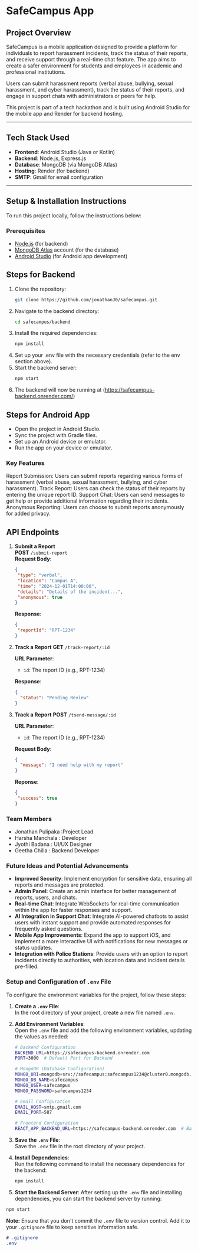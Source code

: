 # SafeCampus App

## Project Overview
SafeCampus is a mobile application designed to provide a platform for individuals to report harassment incidents, track the status of their reports, and receive support through a real-time chat feature. The app aims to create a safer environment for students and employees in academic and professional institutions.

Users can submit harassment reports (verbal abuse, bullying, sexual harassment, and cyber harassment), track the status of their reports, and engage in support chats with administrators or peers for help.

This project is part of a tech hackathon and is built using Android Studio for the mobile app and Render for backend hosting.

---

## Tech Stack Used

- **Frontend**: Android Studio (Java or Kotlin)
- **Backend**: Node.js, Express.js
- **Database**: MongoDB (via MongoDB Atlas)
- **Hosting**: Render (for backend)
- **SMTP**: Gmail for email configuration

---

## Setup & Installation Instructions

To run this project locally, follow the instructions below:

### Prerequisites
- [Node.js](https://nodejs.org/) (for backend)
- [MongoDB Atlas](https://www.mongodb.com/cloud/atlas) account (for the database)
- [Android Studio](https://developer.android.com/studio) (for Android app development)

## Steps for Backend
1. Clone the repository:
   ```bash
   git clone https://github.com/jonathanJ0/safecampus.git
2. Navigate to the backend directory:
   ```bash
   cd safecampus/backend
3. Install the required dependencies:
   ```bash
   npm install
4. Set up your .env file with the necessary credentials (refer to the env section above).
5. Start the backend server:
   ```bash
   npm start
6. The backend will now be running at (https://safecampus-backend.onrender.com/)
## Steps for Android App
 - Open the project in Android Studio.
 - Sync the project with Gradle files.
 - Set up an Android device or emulator.
 - Run the app on your device or emulator.

### Key Features
Report Submission: Users can submit reports regarding various forms of harassment (verbal abuse, sexual harassment, bullying, and cyber harassment).
Track Report: Users can check the status of their reports by entering the unique report ID.
Support Chat: Users can send messages to get help or provide additional information regarding their incidents.
Anonymous Reporting: Users can choose to submit reports anonymously for added privacy.

## API Endpoints

1. **Submit a Report**  
   **POST** `/submit-report`  
   **Request Body**:
    ```json
   {
     "type": "verbal",
     "location": "Campus A",
     "time": "2024-12-01T14:00:00",
     "details": "Details of the incident...",
     "anonymous": true
   }
    ```
   **Response**:
    ```json
   {
     "reportId": "RPT-1234"
   }
2. **Track a Report**
   **GET** `/track-report/:id`  

   **URL Parameter**:  
   - `id`: The report ID (e.g., RPT-1234)  

   **Response**:
   ```json
   {
     "status": "Pending Review"
   }
3. **Track a Report**
   **POST** `/tsend-message/:id`  

   **URL Parameter**:  
   - `id`: The report ID (e.g., RPT-1234)  

   **Request Body**:
   ```json
   {
     "message": "I need help with my report"
   }
   ```
   **Reponse**:
   ```json
   {
    "success": true
   }
   
### Team Members
- Jonathan Pulipaka :Project Lead
- Harsha Manchala : Developer
- Jyothi Badana : UI/UX Designer
- Geetha Chilla : Backend Developer
  
###  Future Ideas and Potential Advancements
- **Improved Security**: Implement encryption for sensitive data, ensuring all reports and messages are protected.
- **Admin Panel**: Create an admin interface for better management of reports, users, and chats.
- **Real-time Chat**: Integrate WebSockets for real-time communication within the app for faster responses and support.
- **AI Integration in Support Chat**: Integrate AI-powered chatbots to assist users with instant support and provide automated responses for frequently asked questions.
- **Mobile App Improvements**: Expand the app to support iOS, and implement a more interactive UI with notifications for new messages or status updates.
- **Integration with Police Stations**: Provide users with an option to report incidents directly to authorities, with location data and incident details pre-filled.

### Setup and Configuration of `.env` File

To configure the environment variables for the project, follow these steps:

1. **Create a `.env` File**:  
   In the root directory of your project, create a new file named `.env`.

2. **Add Environment Variables**:  
   Open the `.env` file and add the following environment variables, updating the values as needed:

   ```bash
   # Backend Configuration
   BACKEND_URL=https://safecampus-backend.onrender.com
   PORT=3000  # Default Port for Backend

   # MongoDB (Database Configuration)
   MONGO_URI=mongodb+srv://safecampus:safecampus1234@cluster0.mongodb.net/safecampus?retryWrites=true&w=majority
   MONGO_DB_NAME=safecampus
   MONGO_USER=safecampus
   MONGO_PASSWORD=safecampus1234

   # Email Configuration
   EMAIL_HOST=smtp.gmail.com
   EMAIL_PORT=587

   # Frontend Configuration
   REACT_APP_BACKEND_URL=https://safecampus-backend.onrender.com  # Backend URL
   ```
3. **Save the `.env` File**:  
   Save the `.env` file in the root directory of your project.

3. **Install Dependencies**:  
   Run the following command to install the necessary dependencies for the backend:
   
   ```bash
   npm install
   ```
4. **Start the Backend Server**:
After setting up the `.env` file and installing dependencies, you can start the backend server by running:

```bash
npm start
```
**Note:** Ensure that you don't commit the `.env` file to version control. Add it to your `.gitignore` file to keep sensitive information safe.

```css
# .gitignore
.env



